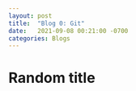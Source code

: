 ```yaml
---
layout: post
title:  "Blog 0: Git"
date:   2021-09-08 00:21:00 -0700
categories: Blogs
---
```

# Random title